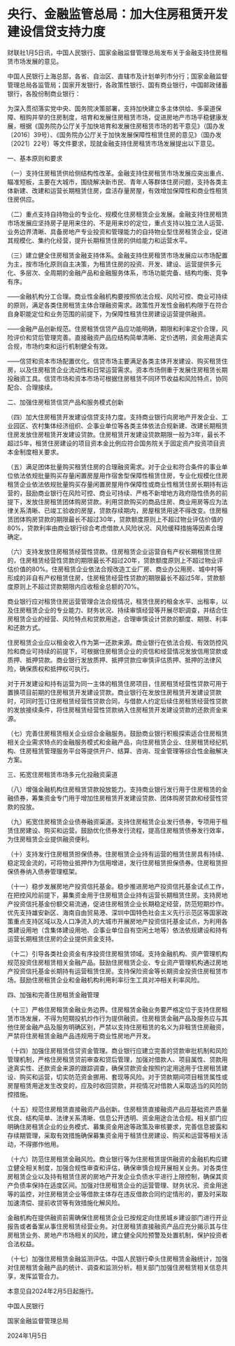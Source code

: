 # 央行、金融监管总局：加大住房租赁开发建设信贷支持力度

财联社1月5日讯，中国人民银行、国家金融监督管理总局发布关于金融支持住房租赁市场发展的意见。

中国人民银行上海总部，各省、自治区、直辖市及计划单列市分行；国家金融监督管理总局各监管局；国家开发银行，各政策性银行、国有商业银行，中国邮政储蓄银行，各股份制商业银行：

为深入贯彻落实党中央、国务院决策部署，支持加快建立多主体供给、多渠道保障、租购并举的住房制度，培育和发展住房租赁市场，促进房地产市场平稳健康发展，根据《国务院办公厅关于加快培育和发展住房租赁市场的若干意见》（国办发〔2016〕39号）、《国务院办公厅关于加快发展保障性租赁住房的意见》（国办发〔2021〕22号）等文件要求，现就金融支持住房租赁市场发展提出以下意见。

一、基本原则和要求

（一）支持住房租赁供给侧结构性改革。金融支持住房租赁市场发展应突出重点、瞄准短板，主要在大城市，围绕解决新市民、青年人等群体住房问题，支持各类主体新建、改建和运营长期租赁住房，盘活存量房屋，有效增加保障性和商业性租赁住房供应。

（二）重点支持自持物业的专业化、规模化住房租赁企业发展。金融支持住房租赁市场发展应坚持房子是用来住的、不是用来炒的定位，重点支持以独立法人运营、业务边界清晰、具备房地产专业投资和管理能力的自持物业型住房租赁企业，促进其规模化、集约化经营，提升长期租赁住房的供给能力和运营水平。

（三）建立健全住房租赁金融支持体系。金融支持住房租赁市场发展应以市场配置为主，按市场化原则自主决策，为租赁住房的投资、开发、建设、运营提供多元化、多层次、全周期的金融产品和金融服务体系，市场功能完备、结构均衡、竞争有序。

——金融机构分工合理。商业性金融机构要按照依法合规、风险可控、商业可持续的原则，满足各类住房租赁主体合理融资需求。政策性开发性金融机构限于在符合自身职能定位和业务范围的前提下，为保障性租赁住房建设运营提供融资。

——金融产品创新规范。住房租赁信贷产品应功能明确，期限和利率定价合理，风险评价和贷后管理完善。直接融资产品应结构简单清晰、定价透明，资金用途真实合规，市场约束和运行机制健全有效。

——信贷和资本市场配置优化。信贷市场主要满足各类主体开发建设、购买租赁住房，以及住房租赁企业流动性和日常运营需求。资本市场侧重于发展住房租赁长期投融资工具。信贷市场和资本市场可根据住房租赁不同环节收益和风险特点，协同配合、合理接续。

二、加强住房租赁信贷产品和服务模式创新

（四）加大住房租赁开发建设信贷支持力度。支持商业银行向房地产开发企业、工业园区、农村集体经济组织、企事业单位等各类主体依法合规新建、改建长期租赁住房发放住房租赁开发建设贷款。住房租赁开发建设贷款期限一般为3年，最长不超过5年，租赁住房建设的项目资本金比例应符合国务院关于固定资产投资项目资本金制度相关要求。

（五）满足团体批量购买租赁住房的合理融资需求。对于企业和符合条件的事业单位依法依规批量购买存量闲置房屋用作宿舍型保障性租赁住房，专业化规模化住房租赁企业依法依规批量购买存量闲置房屋用作保障性或商业性租赁住房长期持有运营的，鼓励商业银行在风险可控、商业可持续、严格不新增地方政府隐性债务的前提下，发放住房租赁团体购房贷款。利用贷款购买的商品住房、商业用房等应为法律关系清晰、已竣工验收的房屋，贷款存续期内，房屋租赁用途不得改变。住房租赁团体购房贷款的期限最长不超过30年，贷款额度原则上不超过物业评估价值的80%，贷款利率由商业银行综合考虑借款人风险状况、风险缓释措施等因素合理确定。

（六）支持发放住房租赁经营性贷款。住房租赁企业运营自有产权长期租赁住房的，住房租赁经营性贷款的期限最长不超过20年，贷款额度原则上不超过物业评估价值的80%。住房租赁企业依法合规改造工业厂房、商业办公用房、城中村等形成的非自有产权租赁住房，住房租赁经营性贷款的期限最长不超过5年，贷款额度原则上不超过贷款期限内应收租金总额的70%。

商业银行应对租赁住房运营管理合法合规情况，租赁住房的租金水平、出租率，以及住房租赁企业的专业能力、财务状况、持续审慎经营等开展尽职调查，并结合住房租赁企业的经营、风险特点和贷款用途，合理审慎设计贷款的额度、期限、利率和还款方式。

住房租赁企业应以租金收入作为第一还款来源。商业银行在依法合规、有效防控风险和商业可持续的前提下，可根据住房租赁企业的资信和经营情况发放信用贷款或质押、抵押贷款。商业银行发放质押、抵押贷款应审慎评估质押、抵押的法律风险，确保质权和抵押权可执行。

对于开发建设和持有运营为同一主体的租赁住房项目，住房租赁经营性贷款可用于置换项目前期的住房租赁开发建设贷款。商业银行在发放住房租赁开发建设贷款时，可同时签订住房租赁经营性贷款合同，与借款人约定后续住房租赁经营性贷款的发放接续条件，将住房租赁经营性贷款纳入住房租赁开发建设贷款的还款资金来源。

（七）完善住房租赁相关企业综合金融服务。鼓励商业银行积极探索适合住房租赁相关企业需求特点的金融服务模式和金融产品，向住房租赁企业、住房租赁经纪机构、住房租赁管理服务平台等提供开户、结算、咨询、现金管理等综合性金融解决方案。

三、拓宽住房租赁市场多元化投融资渠道

（八）增强金融机构住房租赁贷款投放能力。支持商业银行发行用于住房租赁的金融债券，筹集资金专门用于增加住房租赁开发建设贷款、团体购房贷款和经营性贷款的投放。

（九）拓宽住房租赁企业债券融资渠道。支持住房租赁企业发行债券，专项用于租赁住房建设、购买和运营。鼓励优化债券发行流程，提高住房租赁债券发行效率，为住房租赁企业提供融资便利。

（十）支持发行住房租赁担保债券。住房租赁企业持有运营的租赁住房具有持续、稳定现金流的，可将物业抵押作为信用增进，发行住房租赁担保债券。住房租赁担保债券纳入债券管理框架。

（十一）稳步发展房地产投资信托基金。稳步推进房地产投资信托基金试点工作，在把控风险前提下，募集资金用于住房租赁企业持有运营长期租赁住房。支持房地产投资信托基金份额交易流通，促进住房租赁企业长期稳定经营，防范短期炒作。优先支持雄安新区、海南自由贸易港、深圳中国特色社会主义先行示范区等国家政策重点支持区域以及人口净流入的大城市开展房地产投资信托基金试点，为利用各类建设用地（含集体建设用地、企事业单位自有空闲土地等）依法依规建设和持有运营长期租赁住房的企业提供资金支持。

（十二）引导各类社会资金有序投资住房租赁领域。支持金融机构、资产管理机构规范投资住房租赁相关金融产品。鼓励住房租赁企业、专业资产管理机构通过房地产投资信托基金长期持有运营租赁住房。支持保险资金等长期资金投资住房租赁市场。鼓励住房租赁企业和金融机构利用利率衍生工具对冲相关利率风险。

四、加强和完善住房租赁金融管理

（十三）严格住房租赁金融业务边界。住房租赁金融业务要严格定位于支持住房租赁市场发展，不得为短期投机炒作行为提供融资。住房租赁金融产品及服务应与其他住房金融产品及服务明确区别，严禁以支持住房租赁的名义为非租赁住房融资，严禁将住房租赁金融产品违规用于商业性房地产开发。

（十四）加强住房租赁信贷资金管理。商业银行应建立完善的贷款审批机制和风险管理机制，严格住房租赁贷前审查和贷后管理，加强对借款人、项目属性、贷款用途真实性、还款资金来源的跟踪调查，确保贷款资金按照约定用途用于住房租赁建设、购买和运营，切实防范资金挪用、套现等风险。对于贷款期间项目租赁属性或房屋租赁用途发生改变的，应及时收回贷款，并视情况对借款人采取适当的风险防控措施。

（十五）规范住房租赁直接融资产品创新。住房租赁直接融资产品应基础资产质量优良、结构简单、法律关系清晰、信息公开透明、资金用途合法合规。相关部门应明确住房租赁企业的业务模式、募集资金用途等政策及审核要求，完善信息披露和存续期管理，采取有效措施确保募集资金用于租赁住房建设、购买和运营等相关活动，不得挪作他用。

（十六）防范住房租赁金融风险。商业银行等为住房租赁提供融资的金融机构应建立健全相关制度，加强合规性审查和评估，确保审慎合规开展相关业务。对各类住房租赁企业以及持有租赁住房的房地产开发企业负债水平进行上限控制，确保其资产负债率保持在适度区间。加强对住房租赁企业的运营管理、财务状况、资金用途等的监控，对住房租赁企业等借款主体存在违反借款合同约定情形的，要及时采取加速清偿、提前收贷等有效措施化解风险。

金融机构在提供融资前需确保住房租赁企业已按规定向住房城乡建设部门进行开业报告或者备案从事住房租赁经营业务。对住房租赁直接融资产品应充分揭示其与住房租赁业务、房地产市场相关的风险，建立健全风险预警及处置机制，保护投资者合法权益。

（十七）加强住房租赁金融监测评估。中国人民银行牵头住房租赁金融统计，加强对住房租赁金融产品的统计、调查和监测分析。相关部门加强住房租赁相关信息共享，发挥监管合力。

本意见自2024年2月5日起施行。

中国人民银行

国家金融监督管理总局

2024年1月5日

